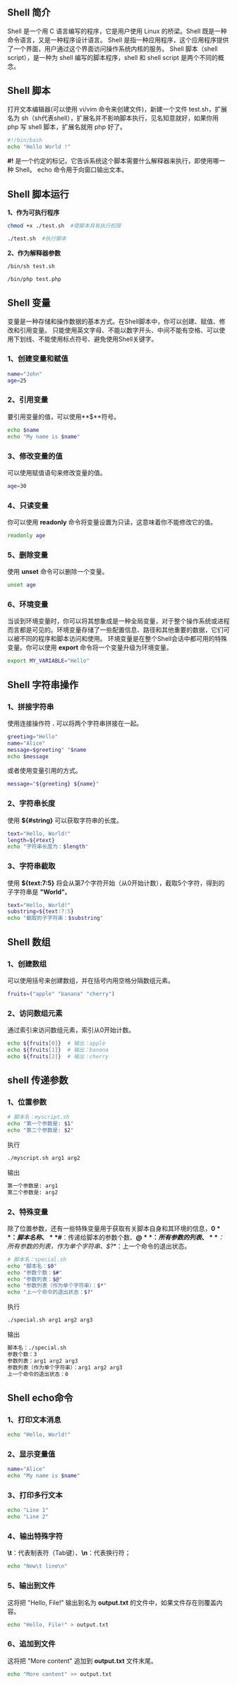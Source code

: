 ## Shell 简介
Shell 是一个用 C 语言编写的程序，它是用户使用 Linux 的桥梁。Shell 既是一种命令语言，又是一种程序设计语言。
Shell 是指一种应用程序，这个应用程序提供了一个界面，用户通过这个界面访问操作系统内核的服务。
Shell 脚本（shell script），是一种为 shell 编写的脚本程序，shell 和 shell script 是两个不同的概念。
## Shell 脚本
打开文本编辑器(可以使用 vi/vim 命令来创建文件)，新建一个文件 test.sh，扩展名为 sh（sh代表shell），扩展名并不影响脚本执行，见名知意就好，如果你用 php 写 shell 脚本，扩展名就用 php 好了。
```bash
#!/bin/bash
echo "Hello World !"
```
**#!** 是一个约定的标记，它告诉系统这个脚本需要什么解释器来执行，即使用哪一种 Shell。
echo 命令用于向窗口输出文本。
## Shell 脚本运行
**1、作为可执行程序**
```bash
chmod +x ./test.sh  #使脚本具有执行权限

./test.sh  #执行脚本
```
**2、作为解释器参数**
```bash
/bin/sh test.sh

/bin/php test.php
```
## Shell 变量
变量是一种存储和操作数据的基本方式。在Shell脚本中，你可以创建、赋值、修改和引用变量。
只能使用英文字母、不能以数字开头、中间不能有空格、可以使用下划线、不能使用标点符号、避免使用Shell关键字。
### 1、创建变量和赋值
```bash
name="John"
age=25
```
### 2、引用变量
要引用变量的值，可以使用**$**符号。
```bash
echo $name
echo "My name is $name"
```
### 3、修改变量的值
可以使用赋值语句来修改变量的值。
```bash
age=30
```
### 4、只读变量
你可以使用 **readonly** 命令将变量设置为只读，这意味着你不能修改它的值。
```bash
readonly age
```
### 5、删除变量
使用 **unset** 命令可以删除一个变量。
```bash
unset age
```
### 6、环境变量
当谈到环境变量时，你可以将其想象成是一种全局变量，对于整个操作系统或进程而言都是可见的。环境变量存储了一些配置信息、路径和其他重要的数据，它们可以被不同的程序和脚本访问和使用。
环境变量是在整个Shell会话中都可用的特殊变量。你可以使用 **export** 命令将一个变量升级为环境变量。
```bash
export MY_VARIABLE="Hello"
```
##  Shell 字符串操作
### 1、拼接字符串
使用连接操作符 **.** 可以将两个字符串拼接在一起。
```bash
greeting="Hello"
name="Alice"
message=$greeting" "$name
echo $message
```
或者使用变量引用的方式。
```bash
message="${greeting} ${name}"
```
### 2、字符串长度
使用 **${#string}** 可以获取字符串的长度。
```bash
text="Hello, World!"
length=${#text}
echo "字符串长度为：$length"
```
### 3、字符串截取
使用 **${text:7:5}** 将会从第7个字符开始（从0开始计数），截取5个字符，得到的子字符串是 **"World"**。
```bash
text="Hello, World!"
substring=${text:7:5}
echo "截取的子字符串：$substring"
```
## Shell 数组
### 1、创建数组
可以使用括号来创建数组，并在括号内用空格分隔数组元素。
```bash
fruits=("apple" "banana" "cherry")
```
### 2、访问数组元素
通过索引来访问数组元素，索引从0开始计数。
```bash
echo ${fruits[0]}  # 输出：apple
echo ${fruits[1]}  # 输出：banana
echo ${fruits[2]}  # 输出：cherry
```
## shell 传递参数
### 1、位置参数
```bash
# 脚本名：myscript.sh
echo "第一个参数是: $1"
echo "第二个参数是: $2"
```
执行
```bash
./myscript.sh arg1 arg2
```
输出
```bash
第一个参数是: arg1
第二个参数是: arg2
```
### 2、特殊变量
除了位置参数，还有一些特殊变量用于获取有关脚本自身和其环境的信息，**$0**：脚本名称、**$#**：传递给脚本的参数个数、**$@**：所有参数的列表、**$***：所有参数的列表，作为单个字符串、**$?**：上一个命令的退出状态。
```bash
# 脚本名：special.sh
echo "脚本名：$0"
echo "参数个数：$#"
echo "参数列表：$@"
echo "参数列表（作为单个字符串）：$*"
echo "上一个命令的退出状态：$?"
```
执行
```bash
./special.sh arg1 arg2 arg3
```
输出
```bash
脚本名：./special.sh
参数个数：3
参数列表：arg1 arg2 arg3
参数列表（作为单个字符串）：arg1 arg2 arg3
上一个命令的退出状态：0
```
## Shell echo命令
### 1、打印文本消息
```bash
echo "Hello, World!"
```
### 2、显示变量值
```bash
name="Alice"
echo "My name is $name"
```
### 3、打印多行文本
```bash
echo "Line 1"
echo "Line 2"
```
### 4、输出特殊字符
**\t**：代表制表符（Tab键）、**\n**：代表换行符；
```bash
echo "New\t line\n"
```
### 5、输出到文件
这将把 "Hello, File!" 输出到名为 **output.txt** 的文件中，如果文件存在则覆盖内容。
```bash
echo "Hello, File!" > output.txt
```
### 6、追加到文件
这将把 "More content" 追加到 **output.txt** 文件末尾。
```bash
echo "More content" >> output.txt
```
